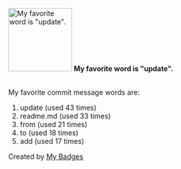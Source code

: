 <img src="https://my-badges.github.io/my-badges/favorite-word.png" alt="My favorite word is &quot;update&quot;." title="My favorite word is &quot;update&quot;." width="128">
<strong>My favorite word is &quot;update&quot;.</strong>
<br><br>

My favorite commit message words are:

1. update (used 43 times)
2. readme.md (used 33 times)
3. from (used 21 times)
4. to (used 18 times)
5. add (used 17 times)


Created by <a href="https://github.com/my-badges/my-badges">My Badges</a>